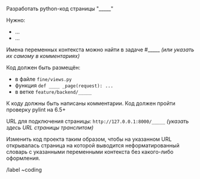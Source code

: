 Разработать python-код страницы "_____"

Нужно:
- ...
- ...

Имена переменных контекста можно найти в задаче #_____ *(или указать их самому в комментариях)*

Код должен быть размещён:
- в файле `fine/views.py`
- функция `def ____ _page(request): ...`
- в ветке `feature/backend/_____`

К коду должны быть написаны комментарии. Код должен пройти проверку pylint на 6.5+

URL для подключения страницы: `http://127.0.0.1:8000/_____` *(указать здесь URL страницы транслитом)*

Изменить код проекта таким образом, чтобы на указанном URL открывалась страница на которой выводится 
неформатированный словарь с указанными переменными контекста без какого-либо оформления.

/label ~coding
